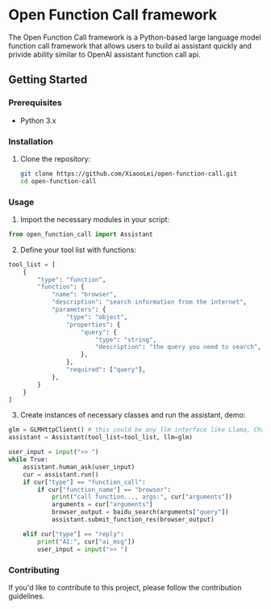 # Open Function Call framework

The Open Function Call framework is a Python-based large language model function call framework that allows users to build ai assistant quickly and privide ability similar to OpenAI assistant function call api.
## Getting Started

### Prerequisites

- Python 3.x

### Installation

1. Clone the repository:

   ```bash
   git clone https://github.com/XiaooLei/open-function-call.git
   cd open-function-call

### Usage

1. Import the necessary modules in your script:

```python
from open_function_call import Assistant
```

2. Define your tool list with functions:
```python
tool_list = [
    {
        "type": "function",
        "function": {
            "name": "browser",
            "description": "search information from the internet",
            "parameters": {
                "type": "object",
                "properties": {
                    "query": {
                        "type": "string",
                        "description": "the query you need to search",
                    },
                },
                "required": ["query"],
            },
        }
    }
]
```
3. Create instances of necessary classes and run the assistant, demo:

```python
glm = GLMHttpClient() # this could be any llm interface like Llama, Chat-GLM...
assistant = Assistant(tool_list=tool_list, llm=glm)

user_input = input(">> ")
while True:
    assistant.human_ask(user_input)
    cur = assistant.run()
    if cur["type"] == "function_call":
        if cur["function_name"] == "browser":
            print("call function..., args:", cur["arguments"])
            arguments = cur["arguments"]
            browser_output = baidu_search(arguments["query"])
            assistant.submit_function_res(browser_output)

    elif cur["type"] == "reply":
        print("AI:", cur["ai_msg"])
        user_input = input(">> ")

```

### Contributing
If you'd like to contribute to this project, please follow the contribution guidelines.


